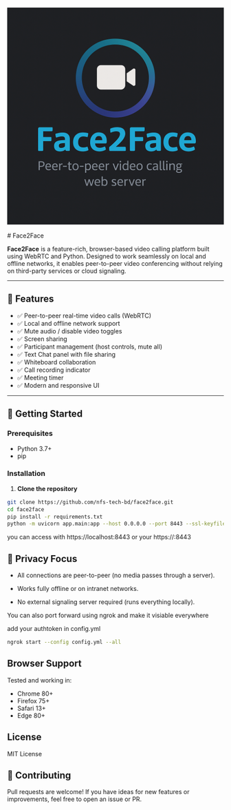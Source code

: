 <p align="center"><img src="https://raw.githubusercontent.com/nfs-tech-bd/face2face/refs/heads/main/logo.png"></p>
# Face2Face

**Face2Face** is a feature-rich, browser-based video calling platform built using WebRTC and Python. Designed to work seamlessly on local and offline networks, it enables peer-to-peer video conferencing without relying on third-party services or cloud signaling.

---

## 🌟 Features

- ✅ Peer-to-peer real-time video calls (WebRTC)
- ✅ Local and offline network support
- ✅ Mute audio / disable video toggles
- ✅ Screen sharing
- ✅ Participant management (host controls, mute all)
- ✅ Text Chat panel with file sharing
- ✅ Whiteboard collaboration
- ✅ Call recording indicator
- ✅ Meeting timer
- ✅ Modern and responsive UI

---

## 🚀 Getting Started

### Prerequisites

- Python 3.7+
- pip

### Installation

1. **Clone the repository**

```bash
git clone https://github.com/nfs-tech-bd/face2face.git
cd face2face
pip install -r requirements.txt
python -m uvicorn app.main:app --host 0.0.0.0 --port 8443 --ssl-keyfile key.pem --ssl-certfile cert.pem
```

you can access with https://localhost:8443 or your https://<local-ip>:8443

## 🔐 Privacy Focus
- All connections are peer-to-peer (no media passes through a server).

- Works fully offline or on intranet networks.

- No external signaling server required (runs everything locally).


You can also port forward using ngrok and make it visiable everywhere

add your authtoken in config.yml

```bash
ngrok start --config config.yml --all
```

## Browser Support

Tested and working in:
- Chrome 80+
- Firefox 75+
- Safari 13+
- Edge 80+

## License

MIT License 

## 🙌 Contributing
Pull requests are welcome! If you have ideas for new features or improvements, feel free to open an issue or PR.
